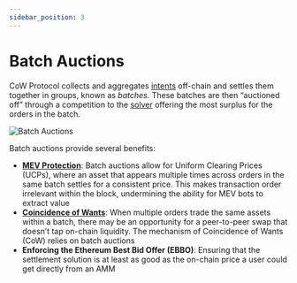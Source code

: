 ```yaml
---
sidebar_position: 3
---
```


# Batch Auctions

CoW Protocol collects and aggregates [intents](cow-protocol/concepts/introduction/intents-to-trade) off-chain and settles them together in groups, known as *batches.* These batches are then “auctioned off” through a competition to the [solver](cow-protocol/concepts/introduction/solvers) offering the most surplus for the orders in the batch. 

![Batch Auctions](/img/concepts/batch-auctions.png)

Batch auctions provide several benefits:

- [**MEV Protection**](cow-protocol/concepts/benefits/mev-protection): Batch auctions allow for Uniform Clearing Prices (UCPs), where an asset that appears multiple times across orders in the same batch settles for a consistent price. This makes transaction order irrelevant within the block, undermining the ability for MEV bots to extract value
- **[Coincidence of Wants](cow-protocol/concepts/how-it-works/coincidence-of-wants)**: When multiple orders trade the same assets within a batch, there may be an opportunity for a peer-to-peer swap that doesn’t tap on-chain liquidity. The mechanism of Coincidence of Wants (CoW) relies on batch auctions
- **Enforcing the Ethereum Best Bid Offer (EBBO)**: Ensuring that the settlement solution is at least as good as the on-chain price a user could get directly from an AMM
